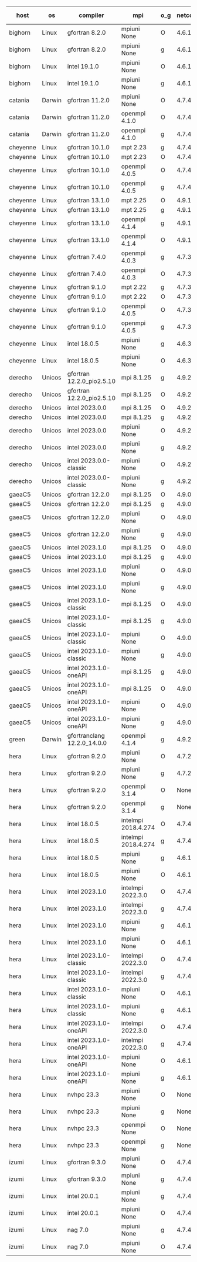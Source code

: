

| host     | os       | compiler                              | mpi                      | o_g        | netcdf        | build       | u_pass          | u_fail          | s_pass            | s_fail            | e_pass             | e_fail             | nuopc_pass       | nuopc_fail       | artifacts link          |
|----------|----------|---------------------------------------|--------------------------|------------|---------------|-------------|-----------------|-----------------|-------------------|-------------------|--------------------|--------------------|------------------|------------------|-------------------------|
| bighorn | Linux | gfortran 8.2.0 | mpiuni None  | O | 4.6.1  | PASS | 12423 | 0 | 8 | 0 | 44 | 0 | None | None | <a href="https://github.com/esmf-org/esmf-test-artifacts/tree/75ccf8b76eadf3d149db07cd3a6dab47cd0e9922/develop/gfortran/8.2.0/O/mpiuni/None" target="_blank">75ccf8b</a> | 
| bighorn | Linux | gfortran 8.2.0 | mpiuni None  | g | 4.6.1  | PASS | 12423 | 0 | 8 | 0 | 44 | 0 | None | None | <a href="https://github.com/esmf-org/esmf-test-artifacts/tree/c237036a2b102baa189e0ea986e12d4e7881d3c7/develop/gfortran/8.2.0/g/mpiuni/None" target="_blank">c237036</a> | 
| bighorn | Linux | intel 19.1.0 | mpiuni None  | O | 4.6.1  | PASS | 12423 | 0 | 8 | 0 | 44 | 0 | None | None | <a href="https://github.com/esmf-org/esmf-test-artifacts/tree/3513ce14393e6aba2f48665c9d42189e1ea62490/develop/intel/19.1.0/O/mpiuni/None" target="_blank">3513ce1</a> | 
| bighorn | Linux | intel 19.1.0 | mpiuni None  | g | 4.6.1  | PASS | None | None | None | None | None | None | None | None | <a href="https://github.com/esmf-org/esmf-test-artifacts/tree/b2202f379bab4d6e6cc2b829397a7cd17abe2ed7/develop/intel/19.1.0/g/mpiuni/None" target="_blank">b2202f3</a> | 
| catania | Darwin | gfortran 11.2.0 | mpiuni None  | O | 4.7.4  | PASS | 12423 | 0 | 8 | 0 | 44 | 0 | None | None | <a href="https://github.com/esmf-org/esmf-test-artifacts/tree/05ff8860f34738b809b525112b0ce578a7f4e86f/develop/gfortran/11.2.0/O/mpiuni/None" target="_blank">05ff886</a> | 
| catania | Darwin | gfortran 11.2.0 | openmpi 4.1.0  | O | 4.7.4  | PASS | 14071 | 9 | 49 | 0 | 81 | 0 | 47 | 0 | <a href="https://github.com/esmf-org/esmf-test-artifacts/tree/d9eae040316817a8d474dfc19021d2bbd3ee731f/develop/gfortran/11.2.0/O/openmpi/4.1.0" target="_blank">d9eae04</a> | 
| catania | Darwin | gfortran 11.2.0 | openmpi 4.1.0  | g | 4.7.4  | PASS | 14071 | 9 | 49 | 0 | 81 | 0 | 47 | 0 | <a href="https://github.com/esmf-org/esmf-test-artifacts/tree/110032ce7ccf3e10831c9bb00572bea5dad14d11/develop/gfortran/11.2.0/g/openmpi/4.1.0" target="_blank">110032c</a> | 
| cheyenne | Linux | gfortran 10.1.0 | mpt 2.23  | g | 4.7.4  | PASS | None | None | None | None | None | None | None | None | <a href="https://github.com/esmf-org/esmf-test-artifacts/tree/a1a122f351598286b4cf9eeaa863be1b711733ab/develop/gfortran/10.1.0/g/mpt/2.23" target="_blank">a1a122f</a> | 
| cheyenne | Linux | gfortran 10.1.0 | mpt 2.23  | O | 4.7.4  | PASS | None | None | None | None | None | None | None | None | <a href="https://github.com/esmf-org/esmf-test-artifacts/tree/f21847b05f40826a07a1c3cb69d7bdaa22af3453/develop/gfortran/10.1.0/O/mpt/2.23" target="_blank">f21847b</a> | 
| cheyenne | Linux | gfortran 10.1.0 | openmpi 4.0.5  | O | 4.7.4  | PASS | 14080 | 0 | 49 | 0 | 81 | 0 | 47 | 0 | <a href="https://github.com/esmf-org/esmf-test-artifacts/tree/15603e51aa1c4c6d515685191bdf39bd6742ddd0/develop/gfortran/10.1.0/O/openmpi/4.0.5" target="_blank">15603e5</a> | 
| cheyenne | Linux | gfortran 10.1.0 | openmpi 4.0.5  | g | 4.7.4  | PASS | 14080 | 0 | 49 | 0 | 81 | 0 | 47 | 0 | <a href="https://github.com/esmf-org/esmf-test-artifacts/tree/309bcd3d99ccafdddd36e2cb1e8adccd9a52d2f3/develop/gfortran/10.1.0/g/openmpi/4.0.5" target="_blank">309bcd3</a> | 
| cheyenne | Linux | gfortran 13.1.0 | mpt 2.25  | O | 4.9.1  | PASS | None | None | None | None | None | None | None | None | <a href="https://github.com/esmf-org/esmf-test-artifacts/tree/7902067d4bfee00ee03f8c82a7f962ac4e79b6f7/develop/gfortran/13.1.0/O/mpt/2.25" target="_blank">7902067</a> | 
| cheyenne | Linux | gfortran 13.1.0 | mpt 2.25  | g | 4.9.1  | PASS | None | None | None | None | None | None | None | None | <a href="https://github.com/esmf-org/esmf-test-artifacts/tree/c20e629b9e9ac6be98f1942a9b98470454e7d28f/develop/gfortran/13.1.0/g/mpt/2.25" target="_blank">c20e629</a> | 
| cheyenne | Linux | gfortran 13.1.0 | openmpi 4.1.4  | g | 4.9.1  | PASS | None | None | None | None | None | None | None | None | <a href="https://github.com/esmf-org/esmf-test-artifacts/tree/4a2ded51039f7d5699a2e1d633c593484e74e718/develop/gfortran/13.1.0/g/openmpi/4.1.4" target="_blank">4a2ded5</a> | 
| cheyenne | Linux | gfortran 13.1.0 | openmpi 4.1.4  | O | 4.9.1  | PASS | None | None | None | None | None | None | None | None | <a href="https://github.com/esmf-org/esmf-test-artifacts/tree/f894c8769b2fc36c02a1d3cd694432fb7938943b/develop/gfortran/13.1.0/O/openmpi/4.1.4" target="_blank">f894c87</a> | 
| cheyenne | Linux | gfortran 7.4.0 | openmpi 4.0.3  | g | 4.7.3  | PASS | 14080 | 0 | 49 | 0 | 81 | 0 | 47 | 0 | <a href="https://github.com/esmf-org/esmf-test-artifacts/tree/c2db9c4dd3e7f0358c8c5e98ae77a3cf7668b729/develop/gfortran/7.4.0/g/openmpi/4.0.3" target="_blank">c2db9c4</a> | 
| cheyenne | Linux | gfortran 7.4.0 | openmpi 4.0.3  | O | 4.7.3  | PASS | 14080 | 0 | 49 | 0 | 81 | 0 | 47 | 0 | <a href="https://github.com/esmf-org/esmf-test-artifacts/tree/c1296373cd1acc3edcdfd4f88b310ef4a2eba778/develop/gfortran/7.4.0/O/openmpi/4.0.3" target="_blank">c129637</a> | 
| cheyenne | Linux | gfortran 9.1.0 | mpt 2.22  | g | 4.7.3  | PASS | 14080 | 0 | 49 | 0 | 81 | 0 | 47 | 0 | <a href="https://github.com/esmf-org/esmf-test-artifacts/tree/817624e7fa28ddb404e3202081ec840e13ead9b2/develop/gfortran/9.1.0/g/mpt/2.22" target="_blank">817624e</a> | 
| cheyenne | Linux | gfortran 9.1.0 | mpt 2.22  | O | 4.7.3  | PASS | 14080 | 0 | 49 | 0 | 81 | 0 | 47 | 0 | <a href="https://github.com/esmf-org/esmf-test-artifacts/tree/08044c70f3dfce22c57190da6af6c48105f0c57e/develop/gfortran/9.1.0/O/mpt/2.22" target="_blank">08044c7</a> | 
| cheyenne | Linux | gfortran 9.1.0 | openmpi 4.0.5  | O | 4.7.3  | PASS | 14080 | 0 | 49 | 0 | 81 | 0 | 47 | 0 | <a href="https://github.com/esmf-org/esmf-test-artifacts/tree/c5bc74874cee792a76885216459000bb41eabfaf/develop/gfortran/9.1.0/O/openmpi/4.0.5" target="_blank">c5bc748</a> | 
| cheyenne | Linux | gfortran 9.1.0 | openmpi 4.0.5  | g | 4.7.3  | PASS | 14080 | 0 | 49 | 0 | 81 | 0 | 47 | 0 | <a href="https://github.com/esmf-org/esmf-test-artifacts/tree/30dd5393854aaf654af44837a1d7fba7382ffe9a/develop/gfortran/9.1.0/g/openmpi/4.0.5" target="_blank">30dd539</a> | 
| cheyenne | Linux | intel 18.0.5 | mpiuni None  | g | 4.6.3  | PASS | None | None | None | None | None | None | None | None | <a href="https://github.com/esmf-org/esmf-test-artifacts/tree/00cf0feeac2ef41e212bf09af7f7b7b51e538882/develop/intel/18.0.5/g/mpiuni/None" target="_blank">00cf0fe</a> | 
| cheyenne | Linux | intel 18.0.5 | mpiuni None  | O | 4.6.3  | PASS | None | None | None | None | None | None | None | None | <a href="https://github.com/esmf-org/esmf-test-artifacts/tree/8faced1069c9b4d6b10a609a336e4552575d6801/develop/intel/18.0.5/O/mpiuni/None" target="_blank">8faced1</a> | 
| derecho | Unicos | gfortran 12.2.0_pio2.5.10 | mpi 8.1.25  | g | 4.9.2  | PASS | 14080 | 0 | 49 | 0 | 81 | 0 | 47 | 0 | <a href="https://github.com/esmf-org/esmf-test-artifacts/tree/f48438dc423710fa74b75e74ba392ba54b6dfdbc/develop/gfortran/12.2.0_pio2.5.10/g/mpi/8.1.25" target="_blank">f48438d</a> | 
| derecho | Unicos | gfortran 12.2.0_pio2.5.10 | mpi 8.1.25  | O | 4.9.2  | PASS | 14080 | 0 | 49 | 0 | 81 | 0 | 47 | 0 | <a href="https://github.com/esmf-org/esmf-test-artifacts/tree/76dc9feaabee074cf43f5cea671973fd233b4e1f/develop/gfortran/12.2.0_pio2.5.10/O/mpi/8.1.25" target="_blank">76dc9fe</a> | 
| derecho | Unicos | intel 2023.0.0 | mpi 8.1.25  | O | 4.9.2  | PASS | 14080 | 0 | 49 | 0 | 81 | 0 | 47 | 0 | <a href="https://github.com/esmf-org/esmf-test-artifacts/tree/9d502b5307de5b1ee482f3b69b1af09d97dfbec2/develop/intel/2023.0.0/O/mpi/8.1.25" target="_blank">9d502b5</a> | 
| derecho | Unicos | intel 2023.0.0 | mpi 8.1.25  | g | 4.9.2  | PASS | 14080 | 0 | 49 | 0 | 81 | 0 | 47 | 0 | <a href="https://github.com/esmf-org/esmf-test-artifacts/tree/7f2d1aacfc6f2dfbb92bc06afa21edade057203b/develop/intel/2023.0.0/g/mpi/8.1.25" target="_blank">7f2d1aa</a> | 
| derecho | Unicos | intel 2023.0.0 | mpiuni None  | O | 4.9.2  | PASS | 12423 | 0 | 8 | 0 | 44 | 0 | None | None | <a href="https://github.com/esmf-org/esmf-test-artifacts/tree/d5cd9c462a710b972631fe2541783c8339868e07/develop/intel/2023.0.0/O/mpiuni/None" target="_blank">d5cd9c4</a> | 
| derecho | Unicos | intel 2023.0.0 | mpiuni None  | g | 4.9.2  | PASS | 12423 | 0 | 8 | 0 | 44 | 0 | None | None | <a href="https://github.com/esmf-org/esmf-test-artifacts/tree/c026cf41cda5f3e549455e00b105a068ca6fbd02/develop/intel/2023.0.0/g/mpiuni/None" target="_blank">c026cf4</a> | 
| derecho | Unicos | intel 2023.0.0-classic | mpiuni None  | O | 4.9.2  | PASS | 12423 | 0 | 8 | 0 | 44 | 0 | None | None | <a href="https://github.com/esmf-org/esmf-test-artifacts/tree/9a62672f17ce61bb125145b51936f9e5e4a30ee7/develop/intel/2023.0.0-classic/O/mpiuni/None" target="_blank">9a62672</a> | 
| derecho | Unicos | intel 2023.0.0-classic | mpiuni None  | g | 4.9.2  | PASS | 12423 | 0 | 8 | 0 | 44 | 0 | None | None | <a href="https://github.com/esmf-org/esmf-test-artifacts/tree/361f35e96e535f7665cff5345ca7a13c401fc637/develop/intel/2023.0.0-classic/g/mpiuni/None" target="_blank">361f35e</a> | 
| gaeaC5 | Unicos | gfortran 12.2.0 | mpi 8.1.25  | O | 4.9.0  | PASS | 14080 | 0 | 49 | 0 | 81 | 0 | 47 | 0 | <a href="https://github.com/esmf-org/esmf-test-artifacts/tree/45e1a01ae466ee944e23dd63bcebcc25000ec980/develop/gfortran/12.2.0/O/mpi/8.1.25" target="_blank">45e1a01</a> | 
| gaeaC5 | Unicos | gfortran 12.2.0 | mpi 8.1.25  | g | 4.9.0  | PASS | 14080 | 0 | 49 | 0 | 81 | 0 | 47 | 0 | <a href="https://github.com/esmf-org/esmf-test-artifacts/tree/61a330c44470576dfeb4f675462dd8253553d6dc/develop/gfortran/12.2.0/g/mpi/8.1.25" target="_blank">61a330c</a> | 
| gaeaC5 | Unicos | gfortran 12.2.0 | mpiuni None  | O | 4.9.0  | PASS | 12423 | 0 | 8 | 0 | 44 | 0 | None | None | <a href="https://github.com/esmf-org/esmf-test-artifacts/tree/b7847427a8213dc741c7ce67e61ce034a0d6ac4c/develop/gfortran/12.2.0/O/mpiuni/None" target="_blank">b784742</a> | 
| gaeaC5 | Unicos | gfortran 12.2.0 | mpiuni None  | g | 4.9.0  | PASS | 12423 | 0 | 8 | 0 | 44 | 0 | None | None | <a href="https://github.com/esmf-org/esmf-test-artifacts/tree/893af0f17bf740ab6761345cb4f5d2e626affa12/develop/gfortran/12.2.0/g/mpiuni/None" target="_blank">893af0f</a> | 
| gaeaC5 | Unicos | intel 2023.1.0 | mpi 8.1.25  | O | 4.9.0  | PASS | 14080 | 0 | 49 | 0 | 81 | 0 | 47 | 0 | <a href="https://github.com/esmf-org/esmf-test-artifacts/tree/493e4b7aeaf2d376bfa5dbf6041f60851c467073/develop/intel/2023.1.0/O/mpi/8.1.25" target="_blank">493e4b7</a> | 
| gaeaC5 | Unicos | intel 2023.1.0 | mpi 8.1.25  | g | 4.9.0  | PASS | 14080 | 0 | 49 | 0 | 81 | 0 | 47 | 0 | <a href="https://github.com/esmf-org/esmf-test-artifacts/tree/498de9033c297bb51cfe5d4b460f27dd560c805a/develop/intel/2023.1.0/g/mpi/8.1.25" target="_blank">498de90</a> | 
| gaeaC5 | Unicos | intel 2023.1.0 | mpiuni None  | O | 4.9.0  | PASS | 12423 | 0 | 8 | 0 | 44 | 0 | None | None | <a href="https://github.com/esmf-org/esmf-test-artifacts/tree/50522edcc5a85efeac151c1afc6f50b4fd6b8c04/develop/intel/2023.1.0/O/mpiuni/None" target="_blank">50522ed</a> | 
| gaeaC5 | Unicos | intel 2023.1.0 | mpiuni None  | g | 4.9.0  | PASS | 12423 | 0 | 8 | 0 | 44 | 0 | None | None | <a href="https://github.com/esmf-org/esmf-test-artifacts/tree/a68b1da80b48689d771675cc0dd9369615b2e76a/develop/intel/2023.1.0/g/mpiuni/None" target="_blank">a68b1da</a> | 
| gaeaC5 | Unicos | intel 2023.1.0-classic | mpi 8.1.25  | O | 4.9.0  | PASS | 14080 | 0 | 49 | 0 | 81 | 0 | 47 | 0 | <a href="https://github.com/esmf-org/esmf-test-artifacts/tree/2e280db888b60b4818ffcede3e6084449f923a38/develop/intel/2023.1.0-classic/O/mpi/8.1.25" target="_blank">2e280db</a> | 
| gaeaC5 | Unicos | intel 2023.1.0-classic | mpi 8.1.25  | g | 4.9.0  | PASS | None | None | None | None | None | None | None | None | <a href="https://github.com/esmf-org/esmf-test-artifacts/tree/436ca638af7ca7854691974c27f1b8d949c9b8a1/develop/intel/2023.1.0-classic/g/mpi/8.1.25" target="_blank">436ca63</a> | 
| gaeaC5 | Unicos | intel 2023.1.0-classic | mpiuni None  | O | 4.9.0  | PASS | 12423 | 0 | 8 | 0 | 44 | 0 | None | None | <a href="https://github.com/esmf-org/esmf-test-artifacts/tree/f5cf61b14866bca7db24effe34e29826d2e6d71f/develop/intel/2023.1.0-classic/O/mpiuni/None" target="_blank">f5cf61b</a> | 
| gaeaC5 | Unicos | intel 2023.1.0-classic | mpiuni None  | g | 4.9.0  | PASS | 12423 | 0 | 8 | 0 | 44 | 0 | None | None | <a href="https://github.com/esmf-org/esmf-test-artifacts/tree/fa03ee6f0d8742e9cf2c3b081d56f4cd9371f66d/develop/intel/2023.1.0-classic/g/mpiuni/None" target="_blank">fa03ee6</a> | 
| gaeaC5 | Unicos | intel 2023.1.0-oneAPI | mpi 8.1.25  | g | 4.9.0  | PASS | 14080 | 0 | 49 | 0 | 81 | 0 | 47 | 0 | <a href="https://github.com/esmf-org/esmf-test-artifacts/tree/80463f96f4265b926e1586c837bf3ae142d2cbd6/develop/intel/2023.1.0-oneAPI/g/mpi/8.1.25" target="_blank">80463f9</a> | 
| gaeaC5 | Unicos | intel 2023.1.0-oneAPI | mpi 8.1.25  | O | 4.9.0  | PASS | 14080 | 0 | 48 | 1 | 81 | 0 | 37 | 10 | <a href="https://github.com/esmf-org/esmf-test-artifacts/tree/d3ff5075230ac7293c0986404f58f50b037edb6e/develop/intel/2023.1.0-oneAPI/O/mpi/8.1.25" target="_blank">d3ff507</a> | 
| gaeaC5 | Unicos | intel 2023.1.0-oneAPI | mpiuni None  | O | 4.9.0  | PASS | 12423 | 0 | 8 | 0 | 44 | 0 | None | None | <a href="https://github.com/esmf-org/esmf-test-artifacts/tree/681fbd5a8087528205ccc906fb1e8c013f13b871/develop/intel/2023.1.0-oneAPI/O/mpiuni/None" target="_blank">681fbd5</a> | 
| gaeaC5 | Unicos | intel 2023.1.0-oneAPI | mpiuni None  | g | 4.9.0  | PASS | None | None | None | None | None | None | None | None | <a href="https://github.com/esmf-org/esmf-test-artifacts/tree/f0510ee5713bb28b45751869b4356daee2d502ad/develop/intel/2023.1.0-oneAPI/g/mpiuni/None" target="_blank">f0510ee</a> | 
| green | Darwin | gfortranclang 12.2.0_14.0.0 | openmpi 4.1.4  | g | 4.9.2  | PASS | 14079 | 1 | 49 | 0 | 81 | 0 | 44 | 3 | <a href="https://github.com/esmf-org/esmf-test-artifacts/tree/da0752b64191a2a2b860c012a2fd544562eb0d96/develop/gfortranclang/12.2.0_14.0.0/g/openmpi/4.1.4" target="_blank">da0752b</a> | 
| hera | Linux | gfortran 9.2.0 | mpiuni None  | O | 4.7.2  | PASS | 12423 | 0 | 8 | 0 | 44 | 0 | None | None | <a href="https://github.com/esmf-org/esmf-test-artifacts/tree/03b1274090bc5d4d4cf0bd6b5a5c6f42008077fb/develop/gfortran/9.2.0/O/mpiuni/None" target="_blank">03b1274</a> | 
| hera | Linux | gfortran 9.2.0 | mpiuni None  | g | 4.7.2  | PASS | 12423 | 0 | 8 | 0 | 44 | 0 | None | None | <a href="https://github.com/esmf-org/esmf-test-artifacts/tree/c3eeff2bf54a51de6392a74adf97386ef2cad515/develop/gfortran/9.2.0/g/mpiuni/None" target="_blank">c3eeff2</a> | 
| hera | Linux | gfortran 9.2.0 | openmpi 3.1.4  | O | None  | PASS | 14079 | 1 | 49 | 0 | 81 | 0 | 46 | 1 | <a href="https://github.com/esmf-org/esmf-test-artifacts/tree/16ca1bcc45b0852ff50ddb46474481ee1f0f60d2/develop/gfortran/9.2.0/O/openmpi/3.1.4" target="_blank">16ca1bc</a> | 
| hera | Linux | gfortran 9.2.0 | openmpi 3.1.4  | g | None  | PASS | 14079 | 1 | 49 | 0 | 81 | 0 | 46 | 1 | <a href="https://github.com/esmf-org/esmf-test-artifacts/tree/fed7f0ca79ee1ba533d408a79fbcb1d5b147f10e/develop/gfortran/9.2.0/g/openmpi/3.1.4" target="_blank">fed7f0c</a> | 
| hera | Linux | intel 18.0.5 | intelmpi 2018.4.274  | O | 4.7.4  | PASS | 14080 | 0 | 49 | 0 | 81 | 0 | 47 | 0 | <a href="https://github.com/esmf-org/esmf-test-artifacts/tree/341d2eb2eecc3eacb61cddc68a97a998bb6fa66f/develop/intel/18.0.5/O/intelmpi/2018.4.274" target="_blank">341d2eb</a> | 
| hera | Linux | intel 18.0.5 | intelmpi 2018.4.274  | g | 4.7.4  | PASS | 14080 | 0 | 49 | 0 | 81 | 0 | 47 | 0 | <a href="https://github.com/esmf-org/esmf-test-artifacts/tree/834cb04d643ab9c3a770d8c5a057149a7d5d3bc6/develop/intel/18.0.5/g/intelmpi/2018.4.274" target="_blank">834cb04</a> | 
| hera | Linux | intel 18.0.5 | mpiuni None  | g | 4.6.1  | PASS | 12423 | 0 | 8 | 0 | 44 | 0 | None | None | <a href="https://github.com/esmf-org/esmf-test-artifacts/tree/79a761978d8f4a43148c1a6fd41ef4536080d32e/develop/intel/18.0.5/g/mpiuni/None" target="_blank">79a7619</a> | 
| hera | Linux | intel 18.0.5 | mpiuni None  | O | 4.6.1  | PASS | 12423 | 0 | 8 | 0 | 44 | 0 | None | None | <a href="https://github.com/esmf-org/esmf-test-artifacts/tree/3502f3302c2120deb376c5c0a93930f8f5626d68/develop/intel/18.0.5/O/mpiuni/None" target="_blank">3502f33</a> | 
| hera | Linux | intel 2023.1.0 | intelmpi 2022.3.0  | O | 4.7.4  | PASS | 14080 | 0 | 49 | 0 | 81 | 0 | 47 | 0 | <a href="https://github.com/esmf-org/esmf-test-artifacts/tree/350f012f29e8200430fbc5d1cd698e4b7340e249/develop/intel/2023.1.0/O/intelmpi/2022.3.0" target="_blank">350f012</a> | 
| hera | Linux | intel 2023.1.0 | intelmpi 2022.3.0  | g | 4.7.4  | PASS | 14080 | 0 | 49 | 0 | 81 | 0 | 47 | 0 | <a href="https://github.com/esmf-org/esmf-test-artifacts/tree/6c4d3cc3c647f23fe191ae57f4af58d5eae5473d/develop/intel/2023.1.0/g/intelmpi/2022.3.0" target="_blank">6c4d3cc</a> | 
| hera | Linux | intel 2023.1.0 | mpiuni None  | g | 4.6.1  | PASS | 12423 | 0 | 8 | 0 | 44 | 0 | None | None | <a href="https://github.com/esmf-org/esmf-test-artifacts/tree/261d856b2dea1b2d473e7c569a9c41acc8b27ff1/develop/intel/2023.1.0/g/mpiuni/None" target="_blank">261d856</a> | 
| hera | Linux | intel 2023.1.0 | mpiuni None  | O | 4.6.1  | PASS | 12423 | 0 | 8 | 0 | 44 | 0 | None | None | <a href="https://github.com/esmf-org/esmf-test-artifacts/tree/ed49c541f30dd8349dcb259f5735a46cc199a3ec/develop/intel/2023.1.0/O/mpiuni/None" target="_blank">ed49c54</a> | 
| hera | Linux | intel 2023.1.0-classic | intelmpi 2022.3.0  | O | 4.7.4  | PASS | 14080 | 0 | 49 | 0 | 81 | 0 | 47 | 0 | <a href="https://github.com/esmf-org/esmf-test-artifacts/tree/0fb9d8b5e4b88ee8a9e97970b8df2b9ed2294a91/develop/intel/2023.1.0-classic/O/intelmpi/2022.3.0" target="_blank">0fb9d8b</a> | 
| hera | Linux | intel 2023.1.0-classic | intelmpi 2022.3.0  | g | 4.7.4  | PASS | 14080 | 0 | 49 | 0 | 81 | 0 | 47 | 0 | <a href="https://github.com/esmf-org/esmf-test-artifacts/tree/8ca0481c317a06b0dcb156703637ea61fbddd796/develop/intel/2023.1.0-classic/g/intelmpi/2022.3.0" target="_blank">8ca0481</a> | 
| hera | Linux | intel 2023.1.0-classic | mpiuni None  | O | 4.6.1  | PASS | 12423 | 0 | 8 | 0 | 44 | 0 | None | None | <a href="https://github.com/esmf-org/esmf-test-artifacts/tree/150fe115e93d7d9310ff517504586f8ae67b8316/develop/intel/2023.1.0-classic/O/mpiuni/None" target="_blank">150fe11</a> | 
| hera | Linux | intel 2023.1.0-classic | mpiuni None  | g | 4.6.1  | PASS | 12423 | 0 | 8 | 0 | 44 | 0 | None | None | <a href="https://github.com/esmf-org/esmf-test-artifacts/tree/0283c74678cad9cacb89ab3d30281c4899ee5172/develop/intel/2023.1.0-classic/g/mpiuni/None" target="_blank">0283c74</a> | 
| hera | Linux | intel 2023.1.0-oneAPI | intelmpi 2022.3.0  | O | 4.7.4  | FAIL | None | None | None | None | None | None | None | None | <a href="https://github.com/esmf-org/esmf-test-artifacts/tree/32d6c246af319c03679b0af6b042c5e0552ea021/develop/intel/2023.1.0-oneAPI/O/intelmpi/2022.3.0" target="_blank">32d6c24</a> | 
| hera | Linux | intel 2023.1.0-oneAPI | intelmpi 2022.3.0  | g | 4.7.4  | PASS | 14080 | 0 | 49 | 0 | 81 | 0 | 47 | 0 | <a href="https://github.com/esmf-org/esmf-test-artifacts/tree/f5cf15e8594b1b82e824fec86265496bb9791833/develop/intel/2023.1.0-oneAPI/g/intelmpi/2022.3.0" target="_blank">f5cf15e</a> | 
| hera | Linux | intel 2023.1.0-oneAPI | mpiuni None  | O | 4.6.1  | FAIL | None | None | None | None | None | None | None | None | <a href="https://github.com/esmf-org/esmf-test-artifacts/tree/bc1754584ca80b90d214fe761b2ae558002520d2/develop/intel/2023.1.0-oneAPI/O/mpiuni/None" target="_blank">bc17545</a> | 
| hera | Linux | intel 2023.1.0-oneAPI | mpiuni None  | g | 4.6.1  | PASS | 12423 | 0 | 8 | 0 | 44 | 0 | None | None | <a href="https://github.com/esmf-org/esmf-test-artifacts/tree/4fd1035bc558963904da9c6c17905086c402de84/develop/intel/2023.1.0-oneAPI/g/mpiuni/None" target="_blank">4fd1035</a> | 
| hera | Linux | nvhpc 23.3 | mpiuni None  | O | None  | PASS | 12423 | 0 | 8 | 0 | 44 | 0 | None | None | <a href="https://github.com/esmf-org/esmf-test-artifacts/tree/4e9b8174d8631d71442e4b5b4d9df12dada576a3/develop/nvhpc/23.3/O/mpiuni/None" target="_blank">4e9b817</a> | 
| hera | Linux | nvhpc 23.3 | mpiuni None  | g | None  | PASS | 12423 | 0 | 8 | 0 | 44 | 0 | None | None | <a href="https://github.com/esmf-org/esmf-test-artifacts/tree/37fae03af475c467fcf528d111955b2c6660091d/develop/nvhpc/23.3/g/mpiuni/None" target="_blank">37fae03</a> | 
| hera | Linux | nvhpc 23.3 | openmpi None  | O | None  | PASS | 14005 | 75 | 49 | 0 | 81 | 0 | 44 | 3 | <a href="https://github.com/esmf-org/esmf-test-artifacts/tree/1d8a3ef058bc4713745286f01fccbe706ce9d977/develop/nvhpc/23.3/O/openmpi/None" target="_blank">1d8a3ef</a> | 
| hera | Linux | nvhpc 23.3 | openmpi None  | g | None  | PASS | 14079 | 1 | 49 | 0 | 81 | 0 | 44 | 3 | <a href="https://github.com/esmf-org/esmf-test-artifacts/tree/bf388d1dca63607b1154c5aa8222ee7bf9d5cca1/develop/nvhpc/23.3/g/openmpi/None" target="_blank">bf388d1</a> | 
| izumi | Linux | gfortran 9.3.0 | mpiuni None  | O | 4.7.4  | PASS | 12423 | 0 | 8 | 0 | 44 | 0 | None | None | <a href="https://github.com/esmf-org/esmf-test-artifacts/tree/8db7d238370c545b51f2be280652223fee508716/develop/gfortran/9.3.0/O/mpiuni/None" target="_blank">8db7d23</a> | 
| izumi | Linux | gfortran 9.3.0 | mpiuni None  | g | 4.7.4  | PASS | 12423 | 0 | 8 | 0 | 44 | 0 | None | None | <a href="https://github.com/esmf-org/esmf-test-artifacts/tree/5e1e84e9aa0505af9d306ce96bb0783f4939ddc2/develop/gfortran/9.3.0/g/mpiuni/None" target="_blank">5e1e84e</a> | 
| izumi | Linux | intel 20.0.1 | mpiuni None  | g | 4.7.4  | PASS | 12423 | 0 | 8 | 0 | 44 | 0 | None | None | <a href="https://github.com/esmf-org/esmf-test-artifacts/tree/f110c2a05650d149db5dc4c3486ad444734ceda2/develop/intel/20.0.1/g/mpiuni/None" target="_blank">f110c2a</a> | 
| izumi | Linux | intel 20.0.1 | mpiuni None  | O | 4.7.4  | PASS | 12423 | 0 | 8 | 0 | 44 | 0 | None | None | <a href="https://github.com/esmf-org/esmf-test-artifacts/tree/471c54f725e8d26e480a2f4d5be638b0f71b4bd2/develop/intel/20.0.1/O/mpiuni/None" target="_blank">471c54f</a> | 
| izumi | Linux | nag 7.0 | mpiuni None  | g | 4.7.4  | PASS | 12423 | 0 | 8 | 0 | 44 | 0 | None | None | <a href="https://github.com/esmf-org/esmf-test-artifacts/tree/109a8a562b3a7c33d52e4933a0d5a010a3fde12e/develop/nag/7.0/g/mpiuni/None" target="_blank">109a8a5</a> | 
| izumi | Linux | nag 7.0 | mpiuni None  | O | 4.7.4  | PASS | 12423 | 0 | 8 | 0 | 44 | 0 | None | None | <a href="https://github.com/esmf-org/esmf-test-artifacts/tree/d8fdcc950b0f7605d25289daff7e921b01dcd227/develop/nag/7.0/O/mpiuni/None" target="_blank">d8fdcc9</a> | 
